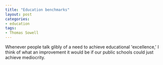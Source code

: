 ```yaml
---
title: "Education benchmarks"
layout: post
categories:
- education
tags:
- Thomas Sowell
---
```


Whenever people talk glibly of a need to achieve educational 'excellence,' I think of what an improvement it would be if our public schools could just achieve mediocrity.